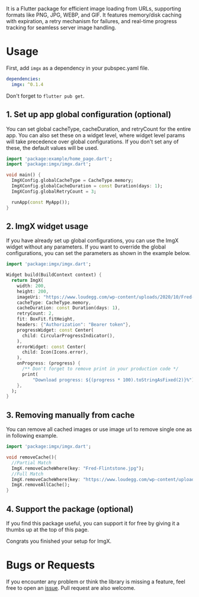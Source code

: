 It is a Flutter package for efficient image loading from URLs, supporting formats like PNG, JPG, WEBP, and GIF. It features memory/disk caching with expiration, a retry mechanism for failures, and real-time progress tracking for seamless server image handling.

# Usage

First, add `imgx` as a dependency in your pubspec.yaml file.

```yaml
dependencies:
  imgx: ^0.1.4
```

Don't forget to `flutter pub get`.

## 1. Set up app global configuration (optional)

You can set global cacheType, cacheDuration, and retryCount for the entire app. You can also set these on a widget level, where widget level params will take precedence over global configurations. If you don't set any of these, the default values will be used.

```dart
import 'package:example/home_page.dart';
import 'package:imgx/imgx.dart';

void main() {
  ImgXConfig.globalCacheType = CacheType.memory;
  ImgXConfig.globalCacheDuration = const Duration(days: 1);
  ImgXConfig.globalRetryCount = 3;

  runApp(const MyApp());
}

```

## 2. ImgX widget usage

If you have already set up global configurations, you can use the ImgX widget without any parameters. If you want to override the global configurations, you can set the parameters as shown in the example below.

```dart
import 'package:imgx/imgx.dart';

Widget build(BuildContext context) {
  return ImgX(
    width: 200,
    height: 200,
    imageUri: "https://www.loudegg.com/wp-content/uploads/2020/10/Fred-Flintstone.jpg",
    cacheType: CacheType.memory,
    cacheDuration: const Duration(days: 1),
    retryCount: 2,
    fit: BoxFit.fitHeight,
    headers: {"Authorization": "Bearer token"},
    progressWidget: const Center(
      child: CircularProgressIndicator(),
    ),
    errorWidget: const Center(
      child: Icon(Icons.error),
    ),
    onProgress: (progress) {
      /** Don't forget to remove print in your production code */
      print(
          "Download progress: ${(progress * 100).toStringAsFixed(2)}%");
    },
  );
}

```
## 3. Removing manually from cache

You can remove all cached images or use image url to remove single one as in following example.

```dart
import 'package:imgx/imgx.dart';

void removeCache(){
  //Partial Match
  ImgX.removeCacheWhere(key: "Fred-Flintstone.jpg");
  //Full Match
  ImgX.removeCacheWhere(key: "https://www.loudegg.com/wp-content/uploads/2020/10/Fred-Flintstone.jpg");
  ImgX.removeAllCache();
}

```

## 4. Support the package (optional)

If you find this package useful, you can support it for free by giving it a thumbs up at the top of this page. 


Congrats you finished your setup for ImgX.


# Bugs or Requests

If you encounter any problem or think the library is missing a feature, feel free to open an [issue](https://github.com/huygenlabs/imgx/issues/new). Pull request are also welcome.
